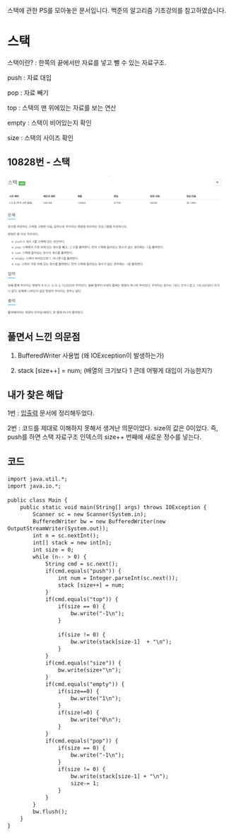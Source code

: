 스택에 관한 PS를 모아놓은 문서입니다. 백준의 알고리즘 기초강의를 참고하였습니다.

# 스택

스택이란? : 한쪽의 끝에서만 자료를 넣고 뺄 수 있는 자료구조.

push : 자료 대입

pop : 자료 빼기

top : 스택의 맨 위에있는 자료를 보는 연산

empty : 스택이 비어있는지 확인

size : 스택의 사이즈 확인

## 10828번 - 스택

![](/img/stack_0.PNG)

## 풀면서 느낀 의문점

1. BufferedWriter 사용법 (왜 IOException이 발생하는가)

2. stack [size++] = num; (배열의 크기보다 1 큰데 어떻게 대입이 가능한지?)


## 내가 찾은 해답

1번 : [입출력](/javaStudy/개념/입출력.md) 문서에 정리해두었다.

2번 : 코드를 제대로 이해하지 못해서 생겨난 의문이었다. size의 값은 0이었다. 즉, push를 하면 스택 자료구조 인덱스의 size++ 번째에 새로운 정수를 넣는다.


## 코드

    import java.util.*;
    import java.io.*;

    public class Main {
        public static void main(String[] args) throws IOException {
            Scanner sc = new Scanner(System.in);
            BufferedWriter bw = new BufferedWriter(new OutputStreamWriter(System.out));
            int n = sc.nextInt();
            int[] stack = new int[n];
            int size = 0;
            while (n-- > 0) {
                String cmd = sc.next();
                if(cmd.equals("push")) {
                    int num = Integer.parseInt(sc.next());
                    stack [size++] = num;
                }
                if(cmd.equals("top")) {
                    if(size == 0) {
                        bw.write("-1\n");
                    }

                    if(size != 0) {
                        bw.write(stack[size-1]  + "\n");
                    }
                }
                if(cmd.equals("size")) {
                    bw.write(size+"\n");
                }
                if(cmd.equals("empty")) {
                    if(size==0) {
                        bw.write("1\n");
                    }
                    if(size!=0) {
                        bw.write("0\n");
                    }
                }
                if(cmd.equals("pop")) {
                    if(size == 0) {
                        bw.write("-1\n");
                    }
                    if(size != 0) {
                        bw.write(stack[size-1] + "\n");
                        size-= 1;
                    }
                }
            }
            bw.flush();
        }
    }

